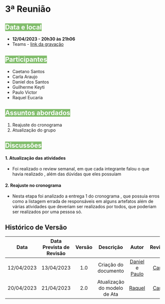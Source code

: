 # 3ª Reunião

## <text style="background-color:#81BD6C; color:white">Data e local</text> 
- **12/04/2023 - 20h30 às 21h06**
- Teams - [link da gravação](https://youtu.be/cVJU8SHvTbI)


## <text style="background-color: #81BD6C; color:white">Participantes</text> 
- Caetano Santos
- Carla Araujo
- Daniel dos Santos
- Guilherme Keyti
- Paulo Victor 
- Raquel Eucaria

## <text style="background-color: #81BD6C; color:white">Assuntos abordados</text> 
1. Reajuste do cronograma
2. Atualização do grupo

## <text style="background-color: #81BD6C; color:white">Discussões</text> 

#### 1. Atualização das atividades
- Foi realizado o review semanal, em que cada integrante falou o que havia realizado , além das dúvidas que eles possuíam
  
#### 2. Reajuste no cronograma
- Nesta etapa foi analizado a entrega 1 do cronograma , que possuia erros como a listagem errada de responsáveis em alguns artefatos além de várias atividades que deveriam ser realizados por todos, que poderiam ser realizados por uma pessoa só.


## Histórico de Versão
|    Data    | Data Prevista de Revisão | Versão |      Descrição       |                                                                Autor                                                                 |               Revisor               |
| :--------: | :----------------------: | :----: | :------------------: | :----------------------------------------------------------------------------------------------------------------------------------: | :---------------------------------: |
| 12/04/2023 |        13/04/2023        |  1.0   | Criação do documento | [Daniel](https://github.com/daniel-de-sousa) e [Paulo](https://github.com/PauloVictorFS)  | [Carla](https://github.com/ccarlaa) |
| 20/04/2023 |        21/04/2023        |  2.0   | Atualização do modelo de Ata | [Raquel](https://github.com/raqueleucaria)  | [Carla](https://github.com/ccarlaa) |



